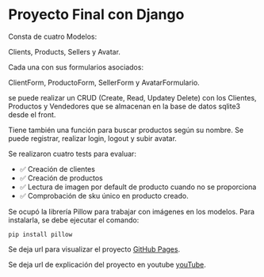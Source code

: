 # Proyecto Final con Django

Consta de cuatro Modelos:

Clients, Products, Sellers y Avatar.

Cada una con sus formularios asociados:

ClientForm, ProductoForm, SellerForm y AvatarFormulario.

se puede realizar un CRUD (Create, Read, Updatey Delete) con los Clientes, Productos y Vendedores que se almacenan en la base de datos sqlite3 desde el front.

Tiene también una función para buscar productos según su nombre. Se puede registrar, realizar login, logout y subir avatar.

Se realizaron cuatro tests para evaluar:

- ✅ Creación de clientes
- ✅ Creación de productos
- ✅ Lectura de imagen por default de producto cuando no se proporciona
- ✅ Comprobación de sku único en producto creado.

Se ocupó la librería Pillow para trabajar con imágenes en los modelos. Para instalarla, se debe ejecutar el comando:

```
pip install pillow
```

Se deja url para visualizar el proyecto [GitHub Pages](https://pages.github.com/).

Se deja url de explicación del proyecto en youtube [youTube](https://pages.github.com/).